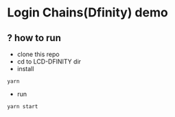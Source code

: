 # Login Chains(Dfinity) demo

## ? how to run

- clone this repo
- cd to LCD-DFINITY dir
- install

```
yarn
```

- run

```
yarn start
```
